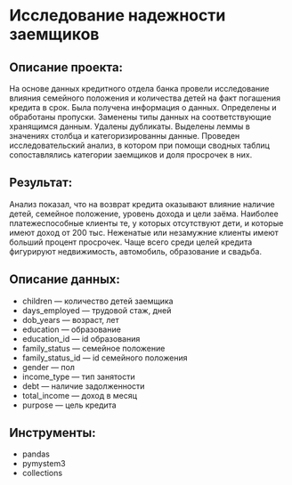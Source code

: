 # Исследование надежности заемщиков
## Описание проекта:
На основе данных кредитного отдела банка провели исследование влияния семейного положения и количества детей на факт погашения кредита в срок. Была получена информация о данных. Определены и обработаны пропуски. Заменены типы данных на соответствующие хранящимся данным. Удалены дубликаты. Выделены леммы в значениях столбца и категоризированны данные. Проведен исследовательский анализ, в котором при помощи сводных таблиц сопоставлялись категории заемщиков и доля просрочек в них.
## Результат:
Анализ показал, что на возврат кредита оказывают влияние наличие детей, семейное положение, уровень дохода и цели заёма. Наиболее платежеспособные клиенты те, у которых отсутствуют дети, и которые имеют доход от 200 тыс. Неженатые или незамужние клиенты имеют больший процент просрочек. Чаще всего среди целей кредита фигурируют недвижимость, автомобиль, образование и свадьба.
## Описание данных:
- children — количество детей заемщика
- days_employed — трудовой стаж, дней
- dob_years — возраст, лет
- education — образование
- education_id — id образования
- family_status — семейное положение
- family_status_id — id семейного положения
- gender — пол
- income_type — тип занятости
- debt — наличие задолженности
- total_income — доход в месяц
- purpose — цель кредита
## Инструменты:
- pandas
- pymystem3
- collections

